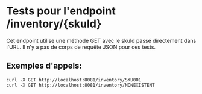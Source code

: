 # Tests pour l'endpoint /inventory/{skuId}

Cet endpoint utilise une méthode GET avec le skuId passé directement dans l'URL. 
Il n'y a pas de corps de requête JSON pour ces tests.

## Exemples d'appels:
```
curl -X GET http://localhost:8081/inventory/SKU001
curl -X GET http://localhost:8081/inventory/NONEXISTENT
```
